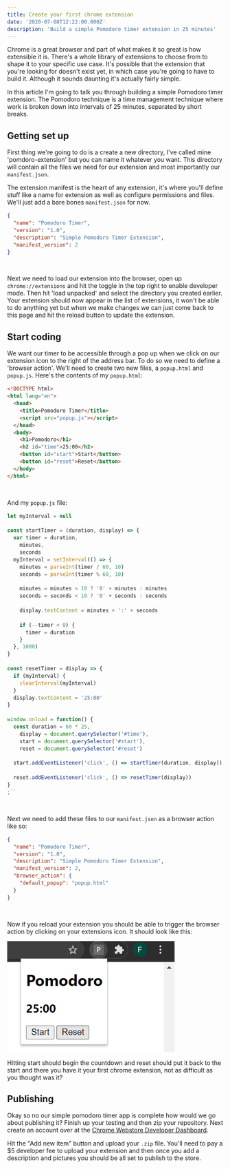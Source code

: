 ```yaml
---
title: Create your first chrome extension
date: '2020-07-08T12:22:00.000Z'
description: 'Build a simple Pomodoro timer extension in 25 minutes'
---
```


Chrome is a great browser and part of what makes it so great is how extensible it is. There's a whole library of extensions to choose from to shape it to your specific use case. It's possible that the extension that you're looking for doesn't exist yet, in which case you're going to have to build it. Although it sounds daunting it's actually fairly simple.

In this article I'm going to talk you through building a simple Pomodoro timer extension. The Pomodoro technique is a time management technique where work is broken down into intervals of 25 minutes, separated by short breaks.

## Getting set up

First thing we're going to do is a create a new directory, I've called mine 'pomdoro-extension' but you can name it whatever you want. This directory will contain all the files we need for our extension and most importantly our `manifest.json`.

The extension manifest is the heart of any extension, it's where you'll define stuff like a name for extension as well as configure permissions and files. We'll just add a bare bones `manifest.json` for now.

```json
{
  "name": "Pomodoro Timer",
  "version": "1.0",
  "description": "Simple Pomodoro Timer Extension",
  "manifest_version": 2
}
```

<br/>

Next we need to load our extension into the browser, open up `chrome://extensions` and hit the toggle in the top right to enable developer mode. Then hit 'load unpacked' and select the directory you created earlier. Your extension should now appear in the list of extensions, it won't be able to do anything yet but when we make changes we can just come back to this page and hit the reload button to update the extension.

## Start coding

We want our timer to be accessible through a pop up when we click on our extension icon to the right of the address bar. To do so we need to define a 'browser action'. We'll need to create two new files, a `popup.html` and `popup.js`. Here's the contents of my `popup.html`:

```html
<!DOCTYPE html>
<html lang="en">
  <head>
    <title>Pomodoro Timer</title>
    <script src="popup.js"></script>
  </head>
  <body>
    <h1>Pomodoro</h1>
    <h2 id="time">25:00</h2>
    <button id="start">Start</button>
    <button id="reset">Reset</button>
  </body>
</html>
```

<br/>

And my `popup.js` file:

```javascript
let myInterval = null

const startTimer = (duration, display) => {
  var timer = duration,
    minutes,
    seconds
  myInterval = setInterval(() => {
    minutes = parseInt(timer / 60, 10)
    seconds = parseInt(timer % 60, 10)

    minutes = minutes < 10 ? '0' + minutes : minutes
    seconds = seconds < 10 ? '0' + seconds : seconds

    display.textContent = minutes + ':' + seconds

    if (--timer < 0) {
      timer = duration
    }
  }, 1000)
}

const resetTimer = display => {
  if (myInterval) {
    clearInterval(myInterval)
  }
  display.textContent = '25:00'
}

window.onload = function() {
  const duration = 60 * 25,
    display = document.querySelector('#time'),
    start = document.querySelector('#start'),
    reset = document.querySelector('#reset')

  start.addEventListener('click', () => startTimer(duration, display))

  reset.addEventListener('click', () => resetTimer(display))
}
;``
```

<br/>

Next we need to add these files to our `manifest.json` as a browser action like so:

```json
{
  "name": "Pomodoro Timer",
  "version": "1.0",
  "description": "Simple Pomodoro Timer Extension",
  "manifest_version": 2,
  "browser_action": {
    "default_popup": "popup.html"
  }
}
```

<br/>

Now if you reload your extension you should be able to trigger the browser action by clicking on your extensions icon. It should look like this:

![alt text](./pomodoro.PNG 'Extension Screenshot')

Hitting start should begin the countdown and reset should put it back to the start and there you have it your first chrome extension, not as difficult as you thought was it?

## Publishing

Okay so no our simple pomodoro timer app is complete how would we go about publishing it? Finish up your testing and then zip your repository. Next create an account over at the [Chrome Webstore Developer Dashboard](https://chrome.google.com/webstore/developer/dashboard).

Hit the "Add new item" button and upload your `.zip` file. You'll need to pay a \$5 developer fee to upload your extension and then once you add a description and pictures you should be all set to publish to the store.
